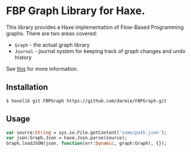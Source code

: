 # FBP Graph Library for Haxe.

This library provides a Haxe implementation of Flow-Based Programming graphs. There are two areas covered:

* `Graph` - the actual graph library
* `Journal` -  journal system for keeping track of graph changes and undo history

See [this](https://github.com/flowbased/fbp-graph) for more information.


## Installation

`$ haxelib git FBPGraph https://github.com/darmie/FBPGraph.git`

## Usage

```hx
var source:String = sys.io.File.getContent('some/path.json');
var json:Graph.Json = haxe.Json.parse(source);
Graph.loadJSON(json, function(err:Dynamic, graph:Graph), {});
```

